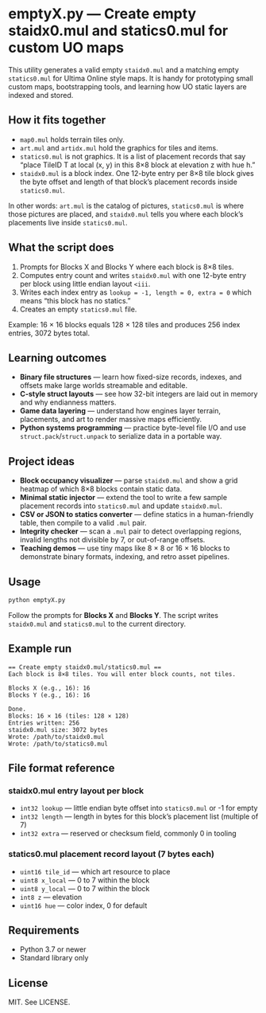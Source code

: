 # emptyX.py — Create empty staidx0.mul and statics0.mul for custom UO maps

This utility generates a valid empty `staidx0.mul` and a matching empty `statics0.mul` for Ultima Online style maps. It is handy for prototyping small custom maps, bootstrapping tools, and learning how UO static layers are indexed and stored.

## How it fits together

- `map0.mul` holds terrain tiles only.  
- `art.mul` and `artidx.mul` hold the graphics for tiles and items.  
- `statics0.mul` is not graphics. It is a list of placement records that say “place TileID T at local (x, y) in this 8×8 block at elevation z with hue h.”  
- `staidx0.mul` is a block index. One 12-byte entry per 8×8 tile block gives the byte offset and length of that block’s placement records inside `statics0.mul`.  

In other words: `art.mul` is the catalog of pictures, `statics0.mul` is where those pictures are placed, and `staidx0.mul` tells you where each block’s placements live inside `statics0.mul`.

## What the script does

1. Prompts for Blocks X and Blocks Y where each block is 8×8 tiles.  
2. Computes entry count and writes `staidx0.mul` with one 12-byte entry per block using little endian layout `<iii`.  
3. Writes each index entry as `lookup = -1, length = 0, extra = 0` which means “this block has no statics.”  
4. Creates an empty `statics0.mul` file.  

Example: 16 × 16 blocks equals 128 × 128 tiles and produces 256 index entries, 3072 bytes total.

## Learning outcomes

- **Binary file structures** — learn how fixed-size records, indexes, and offsets make large worlds streamable and editable.  
- **C-style struct layouts** — see how 32-bit integers are laid out in memory and why endianness matters.  
- **Game data layering** — understand how engines layer terrain, placements, and art to render massive maps efficiently.  
- **Python systems programming** — practice byte-level file I/O and use `struct.pack`/`struct.unpack` to serialize data in a portable way.  

## Project ideas

- **Block occupancy visualizer** — parse `staidx0.mul` and show a grid heatmap of which 8×8 blocks contain static data.  
- **Minimal static injector** — extend the tool to write a few sample placement records into `statics0.mul` and update `staidx0.mul`.  
- **CSV or JSON to statics converter** — define statics in a human-friendly table, then compile to a valid `.mul` pair.  
- **Integrity checker** — scan a `.mul` pair to detect overlapping regions, invalid lengths not divisible by 7, or out-of-range offsets.  
- **Teaching demos** — use tiny maps like 8 × 8 or 16 × 16 blocks to demonstrate binary formats, indexing, and retro asset pipelines.  

## Usage

```bash
python emptyX.py
````

Follow the prompts for **Blocks X** and **Blocks Y**. The script writes `staidx0.mul` and `statics0.mul` to the current directory.

## Example run

```
== Create empty staidx0.mul/statics0.mul ==
Each block is 8×8 tiles. You will enter block counts, not tiles.

Blocks X (e.g., 16): 16
Blocks Y (e.g., 16): 16

Done.
Blocks: 16 × 16 (tiles: 128 × 128)
Entries written: 256
staidx0.mul size: 3072 bytes
Wrote: /path/to/staidx0.mul
Wrote: /path/to/statics0.mul
```

## File format reference

### staidx0.mul entry layout per block

* `int32 lookup` — little endian byte offset into `statics0.mul` or -1 for empty
* `int32 length` — length in bytes for this block’s placement list (multiple of 7)
* `int32 extra` — reserved or checksum field, commonly 0 in tooling

### statics0.mul placement record layout (7 bytes each)

* `uint16 tile_id` — which art resource to place
* `uint8 x_local` — 0 to 7 within the block
* `uint8 y_local` — 0 to 7 within the block
* `int8 z` — elevation
* `uint16 hue` — color index, 0 for default

## Requirements

* Python 3.7 or newer
* Standard library only

## License

MIT. See LICENSE.

